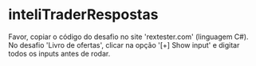 # inteliTraderRespostas
Favor, copiar o código do desafio no site 'rextester.com' (linguagem C#). 
No desafio 'Livro de ofertas', clicar na opção '[+] Show input' e digitar todos os inputs antes de rodar.
